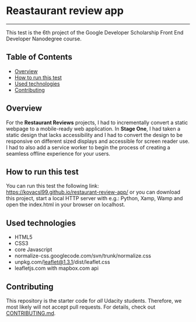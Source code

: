 # Reastaurant review app
---
This test is the 6th project of the Google Developer Scholarship Front End Developer Nanodegree course.

## Table of Contents

* [Overview](#overview)
* [How to run this test](#how-to-run-this-test)
* [Used technologies](#used-technologies)
* [Contributing](#contributing)

## Overview
For the **Restaurant Reviews** projects, I had to incrementally convert a static webpage to a mobile-ready web application. In **Stage One**, I had taken a static design that lacks accessibility and I had to convert the design to be responsive on different sized displays and accessible for screen reader use. I had to also add a service worker to begin the process of creating a seamless offline experience for your users.

## How to run this test
You can run this test the following link: https://kovacsl99.github.io/restaurant-review-app/ 
or you can download this project, start a local HTTP server with e.g.: Python, Xamp, Wamp and open the index.html in your browser on localhost.

## Used technologies
- HTML5
- CSS3
- core Javascript
- normalize-css.googlecode.com/svn/trunk/normalize.css
- unpkg.com/leaflet@1.3.1/dist/leaflet.css
- leafletjs.com with mapbox.com api

## Contributing
This repository is the starter code for _all_ Udacity students. Therefore, we most likely will not accept pull requests.
For details, check out [CONTRIBUTING.md](CONTRIBUTING.md).
